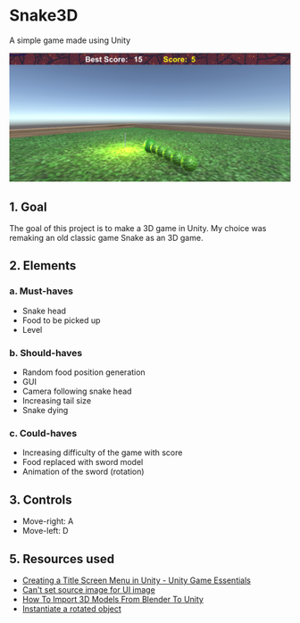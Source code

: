 # Snake3D
A simple game made using Unity

![Screenshot](https://github.com/AdriaenXO/Snake3D/blob/master/Screenshot.png)

## 1. Goal
The goal of this project is to make a 3D game in Unity. My choice was remaking an old classic game Snake as an 3D game.

## 2. Elements
### a. Must-haves
*	Snake head
*	Food to be picked up
*	Level

### b.	Should-haves
*	Random food position generation
*	GUI
*	Camera following snake head
*	Increasing tail size
*	Snake dying

### c.	Could-haves
*	Increasing difficulty of the game with score
*	Food replaced with sword model
*	Animation of the sword (rotation)

## 3. Controls
*	Move-right: A
*	Move-left: D

## 5. Resources used
*	[Creating a Title Screen Menu in Unity - Unity Game Essentials](https://www.youtube.com/watch?v=BjEqZfK15Ws)
*	[Can't set source image for UI image](https://forum.unity.com/threads/cant-set-source-image-for-ui-image.313177/)
*	[How To Import 3D Models From Blender To Unity](https://www.youtube.com/watch?v=z8ncZ8e5gDM)
*	[Instantiate a rotated object](https://answers.unity.com/questions/123877/instantiate-a-rotated-object.html)

